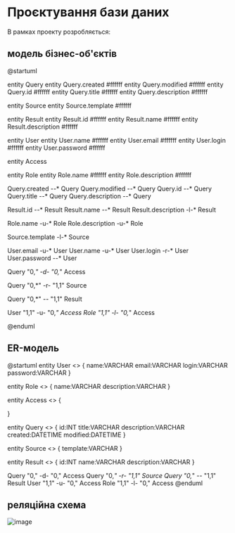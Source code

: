 # Проєктування бази даних

В рамках проекту розробляється: 
## модель бізнес-об'єктів 

@startuml

entity Query
entity Query.created #ffffff
entity Query.modified #ffffff
entity Query.id #ffffff
entity Query.title #ffffff
entity Query.description #ffffff

entity Source
entity Source.template #ffffff

entity Result
entity Result.id #ffffff
entity Result.name #ffffff
entity Result.description #ffffff

entity User
entity User.name #ffffff
entity User.email #ffffff
entity User.login #ffffff
entity User.password #ffffff

entity Access

entity Role
entity Role.name #ffffff
entity Role.description #ffffff

Query.created --* Query
Query.modified --* Query
Query.id --* Query
Query.title --* Query
Query.description --* Query

Result.id --* Result
Result.name --* Result
Result.description -l-* Result

Role.name -u-* Role
Role.description -u-* Role

Source.template -l-* Source

User.email -u-* User
User.name -u-* User
User.login -r-* User
User.password --* User


Query "0,*" -d- "0,*" Access

Query "0,*" -r- "1,1" Source

Query "0,*" -- "1,1" Result

User "1,1" -u- "0,*" Access
Role "1,1" -l- "0,*" Access

@enduml

## ER-модель

@startuml
  entity User <<ENTITY>> {
    name:VARCHAR
    email:VARCHAR
    login:VARCHAR
    password:VARCHAR
  }
  
  entity Role <<ENTITY>> {
    name:VARCHAR
    description:VARCHAR
  }
  
  entity Access <<ENTITY>> {
  
  }
  
  entity Query <<ENTITY>> {
    id:INT
    title:VARCHAR
    description:VARCHAR
    created:DATETIME
    modified:DATETIME
  }
  
  entity Source <<ENTITY>> {
    template:VARCHAR
  }
  
  entity Result <<ENTITY>> {
    id:INT
    name:VARCHAR
    description:VARCHAR
  }
  
Query "0," -d- "0," Access
Query "0,*" -r- "1,1" Source
Query "0,*" -- "1,1" Result
User "1,1" -u- "0," Access 
Role "1,1" -l- "0," Access
@enduml
  
## реляційна схема
  
![image](https://drive.google.com/file/d/1BlGQLlJ56aw605nHyJx6UGJn7c4F1fcD/view)
